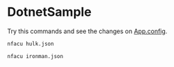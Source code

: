 # DotnetSample

Try this commands and see the changes on
[App.config](./DotnetSample/App.config).

```sh
nfacu hulk.json
```

```sh
nfacu ironman.json
```
